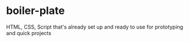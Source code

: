 # boiler-plate
HTML, CSS, Script that's already set up and ready to use for prototyping and quick projects
